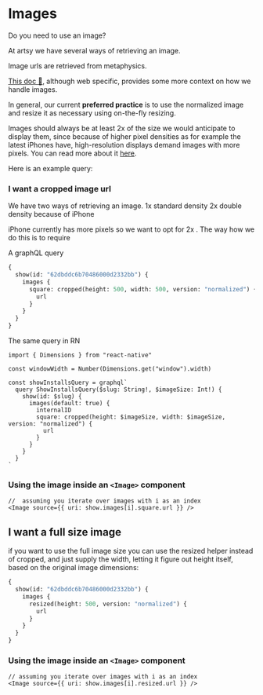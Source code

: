 # Images

Do you need to use an image?

At artsy we have several ways of retrieving an image.

Image urls are retrieved from metaphysics.

[This doc 🔐](https://www.notion.so/artsy/Handling-Images-On-The-Web-In-Force-5c6832bf4b3e431cb4830061ce057399), although web specific, provides some more context on how we handle images.

In general, our current **preferred practice** is to use the normalized image and resize it as necessary using on-the-fly resizing.

Images should always be at least 2x of the size we would anticipate to display them, since because of higher pixel densities as for example the latest iPhones have, high-resolution displays demand images with more pixels. You can read more about it [here](https://developer.apple.com/design/human-interface-guidelines/foundations/images/).

Here is an example query:

### I want a cropped image url

We have two ways of retrieving an image.
1x standard density
2x double density because of iPhone

iPhone currently has more pixels so we want to opt for 2x .
The way how we do this is to require

A graphQL query

```graphql
{
  show(id: "62dbddc6b70486000d2332bb") {
    images {
      square: cropped(height: 500, width: 500, version: "normalized") {
        url
      }
    }
  }
}
```

The same query in RN

```tsx
import { Dimensions } from "react-native"

const windowWidth = Number(Dimensions.get("window").width)

const showInstallsQuery = graphql`
  query ShowInstallsQuery($slug: String!, $imageSize: Int!) {
    show(id: $slug) {
      images(default: true) {
        internalID
        square: cropped(height: $imageSize, width: $imageSize, version: "normalized") {
          url
        }
      }
    }
  }
`
```

### Using the image inside an `<Image>` component

```tsx
//  assuming you iterate over images with i as an index
<Image source={{ uri: show.images[i].square.url }} />
```

## I want a full size image

if you want to use the full image size you can use the resized helper instead of cropped, and just supply the width, letting it figure out height itself, based on the original image dimensions:

```graphql
{
  show(id: "62dbddc6b70486000d2332bb") {
    images {
      resized(height: 500, version: "normalized") {
        url
      }
    }
  }
}
```

### Using the image inside an `<Image>` component

```tsx
// assuming you iterate over images with i as an index
<Image source={{ uri: show.images[i].resized.url }} />
```
